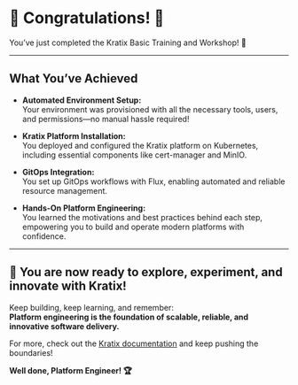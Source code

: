 # 🎉 Congratulations! 🎉

You’ve just completed the Kratix Basic Training and Workshop! 🚀

---

## What You’ve Achieved

- **Automated Environment Setup:**  
  Your environment was provisioned with all the necessary tools, users, and permissions—no manual hassle required!

- **Kratix Platform Installation:**  
  You deployed and configured the Kratix platform on Kubernetes, including essential components like cert-manager and MinIO.

- **GitOps Integration:**  
  You set up GitOps workflows with Flux, enabling automated and reliable resource management.

- **Hands-On Platform Engineering:**  
  You learned the motivations and best practices behind each step, empowering you to build and operate modern platforms with confidence.

---

## 🚀 You are now ready to explore, experiment, and innovate with Kratix!  
Keep building, keep learning, and remember:  
**Platform engineering is the foundation of scalable, reliable, and innovative software delivery.**

For more, check out the [Kratix documentation](https://kratix.io/docs/) and keep pushing the boundaries!

**Well done, Platform Engineer! 🏆**